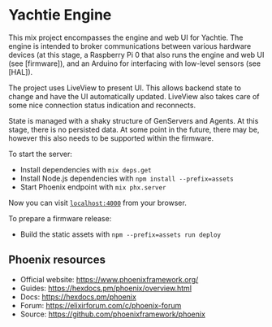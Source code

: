 # Yachtie Engine

This mix project encompasses the engine and web UI for Yachtie.
The engine is intended to broker communications between various hardware devices (at this stage, a Raspberry Pi 0 that also runs the engine and web UI (see [firmware]), and an Arduino for interfacing with low-level sensors (see [HAL]).

The project uses LiveView to present UI. This allows backend state to change and have the UI automatically updated. LiveView also takes care of some nice connection status indication and reconnects.

State is managed with a shaky structure of GenServers and Agents. At this stage, there is no persisted data. At some point in the future, there may be, however this also needs to be supported within the firmware.

To start the server:

  * Install dependencies with `mix deps.get`
  * Install Node.js dependencies with `npm install --prefix=assets`
  * Start Phoenix endpoint with `mix phx.server`

Now you can visit [`localhost:4000`](http://localhost:4000) from your browser.

To prepare a firmware release:

  * Build the static assets with `npm --prefix=assets run deploy`

## Phoenix resources

  * Official website: https://www.phoenixframework.org/
  * Guides: https://hexdocs.pm/phoenix/overview.html
  * Docs: https://hexdocs.pm/phoenix
  * Forum: https://elixirforum.com/c/phoenix-forum
  * Source: https://github.com/phoenixframework/phoenix
